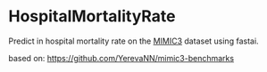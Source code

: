 # HospitalMortalityRate


Predict in hospital mortality rate on the [MIMIC3](https://mimic.physionet.org/) dataset using fastai. 


based on: https://github.com/YerevaNN/mimic3-benchmarks
